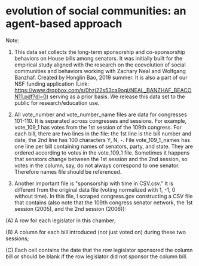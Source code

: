 # evolution of social communities: an agent-based approach
Note:
1. This data set collects the long-term sponsorship and co-sponsorship behaviors on House bills among senators. It was initially built for the empirical study aligned with the research on the coevolution of social communities and behaviors working with Zachary Neal and Wolfgang Banzhaf. Created by Honglin Bao, 2019 summer. It is also a part of our NSF funding application (Link: https://www.dropbox.com/s/0hzj22s53ca9oqi/NEAL_BANZHAF_BEACON11.pdf?dl=0) serving as a prior basis. We release this data set to the public for research/education use.

2. All vote_number and vote_number_name files are data for congresses 101-110. It is separated across congresses and sessions. For example, vote_109_1 has votes from the 1st session of the 109th congress. For each bill, there are two lines in the file: the 1st line is the bill number and date, the 2nd line has 100 characters Y, N, -. File vote_109_1_names has one line per bill containing names of senators, party, and state. They are ordered according to votes in the vote_109_1 file. Sometimes it happens that senators change between the 1st session and the 2nd session, so votes in the column, say, do not always correspond to one senator. Therefore names file should be referenced.

3. Another important file is "sponsorship with time in CSV.csv." It is different from the original data file (voting normalized with 1, -1, 0 without time). In this file, I scraped congress.gov constructing a CSV file that contains (also note that the 109th congress senator network, the 1st session (2005), and the 2nd session (2006)):

(A) A row for each legislator in this chamber;

(B) A column for each bill introduced (not just voted on) during these two sessions;

(C) Each cell contains the date that the row legislator sponsored the column bill or should be blank if the row legislator did not sponsor the column bill.

